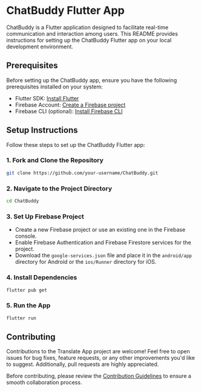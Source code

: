 # ChatBuddy Flutter App

ChatBuddy is a Flutter application designed to facilitate real-time communication and interaction among users. This README provides instructions for setting up the ChatBuddy Flutter app on your local development environment.

## Prerequisites
Before setting up the ChatBuddy app, ensure you have the following prerequisites installed on your system:
- Flutter SDK: [Install Flutter](https://flutter.dev/docs/get-started/install)
- Firebase Account: [Create a Firebase project](https://console.firebase.google.com/)
- Firebase CLI (optional): [Install Firebase CLI](https://firebase.google.com/docs/cli)

## Setup Instructions
Follow these steps to set up the ChatBuddy Flutter app:

### 1. Fork and Clone the Repository
```bash
git clone https://github.com/your-username/ChatBuddy.git
```

### 2. Navigate to the Project Directory
```bash
cd ChatBuddy
```

### 3. Set Up Firebase Project
- Create a new Firebase project or use an existing one in the Firebase console.
- Enable Firebase Authentication and Firebase Firestore services for the project.
- Download the `google-services.json` file and place it in the `android/app` directory for Android or the `ios/Runner` directory for iOS.

### 4. Install Dependencies
```bash
flutter pub get
```

### 5. Run the App
```bash
flutter run
```

## Contributing

Contributions to the Translate App project are welcome! Feel free to open issues for bug fixes, feature requests, or any other improvements you'd like to suggest. Additionally, pull requests are highly appreciated.

Before contributing, please review the [Contribution Guidelines](CONTRIBUTING.md) to ensure a smooth collaboration process.
